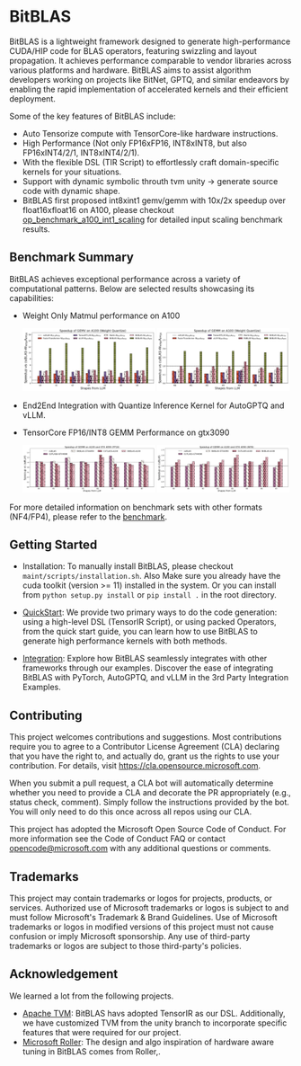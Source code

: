 # BitBLAS

BitBLAS is a lightweight framework designed to generate high-performance CUDA/HIP code for BLAS operators, featuring swizzling and layout propagation. It achieves performance comparable to vendor libraries across various platforms and hardware. BitBLAS aims to assist algorithm developers working on projects like BitNet, GPTQ, and similar endeavors by enabling the rapid implementation of accelerated kernels and their efficient deployment.

Some of the key features of BitBLAS include:
  - Auto Tensorize compute with TensorCore-like hardware instructions.
  - High Performance (Not only FP16xFP16, INT8xINT8, but also FP16xINT4/2/1, INT8xINT4/2/1).
  - With the flexible DSL (TIR Script) to effortlessly craft domain-specific kernels for your situations.
  - Support with dynamic symbolic throuth tvm unity -> generate source code with dynamic shape.
  - BitBLAS first proposed int8xint1 gemv/gemm with 10x/2x speedup over float16xfloat16 on A100, please checkout [op_benchmark_a100_int1_scaling](images/figures/op_benchmark_a100_int1_scaling.png) for detailed input scaling benchmark results.


## Benchmark Summary

BitBLAS achieves exceptional performance across a variety of computational patterns. Below are selected results showcasing its capabilities:


- Weight Only Matmul performance on A100

  <div>
    <img src="./images/figures/op_benchmark_a100_wq_gemv_e7.png" alt="gemm weight only performance on A100" style="width: 49%;" />
    <img src="./images/figures/op_benchmark_a100_wq_gemm_e7.png" alt="gemm weight only performance on A100" style="width: 49%;" />
  </div>


- End2End Integration with Quantize Inference Kernel for AutoGPTQ and vLLM.


- TensorCore FP16/INT8 GEMM Performance on gtx3090

  <div>
    <img src="./images/figures/op_benchmark_consistent_gemm_fp16.png" alt="gemm fp16 performance on 4090 and a100" style="width: 49%;" />
    <img src="./images/figures/op_benchmark_consistent_gemm_int8.png" alt="gemm int8 performance on 4090 and a100" style="width: 49%;" />
  </div>

For more detailed information on benchmark sets with other formats (NF4/FP4), please refer to the [benchmark](./benchmark/README.md).

## Getting Started

- Installation:
  To manually install BitBLAS, please checkout `maint/scripts/installation.sh`. Also Make sure you already have the cuda toolkit (version >= 11) installed in the system. Or you can install from `python setup.py install` or `pip install .` in the root directory. 

- [QuickStart](./docs/QuickStart.md): We provide two primary ways to do the code generation: using a high-level DSL (TensorIR Script), or using packed Operators, from the quick start guide, you can learn how to use BitBLAS to generate high performance kernels with both methods.

- [Integration](./integration/): Explore how BitBLAS seamlessly integrates with other frameworks through our examples. Discover the ease of integrating BitBLAS with PyTorch, AutoGPTQ, and vLLM in the 3rd Party Integration Examples.

## Contributing

This project welcomes contributions and suggestions. Most contributions require you to agree to a Contributor License Agreement (CLA) declaring that you have the right to, and actually do, grant us the rights to use your contribution. For details, visit https://cla.opensource.microsoft.com.

When you submit a pull request, a CLA bot will automatically determine whether you need to provide a CLA and decorate the PR appropriately (e.g., status check, comment). Simply follow the instructions provided by the bot. You will only need to do this once across all repos using our CLA.

This project has adopted the Microsoft Open Source Code of Conduct. For more information see the Code of Conduct FAQ or contact opencode@microsoft.com with any additional questions or comments.

## Trademarks

This project may contain trademarks or logos for projects, products, or services. Authorized use of Microsoft trademarks or logos is subject to and must follow Microsoft's Trademark & Brand Guidelines. Use of Microsoft trademarks or logos in modified versions of this project must not cause confusion or imply Microsoft sponsorship. Any use of third-party trademarks or logos are subject to those third-party's policies.

## Acknowledgement

We learned a lot from the following projects.

- [Apache TVM](https://github.com/apache/tvm): BitBLAS havs adopted TensorIR as our DSL. Additionally, we have customized TVM from the unity branch to incorporate specific features that were required for our project.
- [Microsoft Roller](https://github.com/microsoft/nnfusion/tree/roller): The design and algo inspiration of hardware aware tuning in BitBLAS comes from Roller,.
